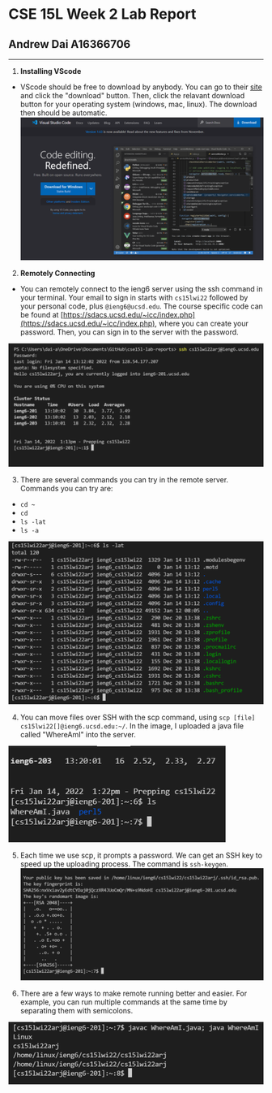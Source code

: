 # CSE 15L Week 2 Lab Report

## Andrew Dai A16366706
---

1. **Installing VScode**
- VScode should be free to download by anybody. You can go to their [site](https://raw.code.visualstudio.com/) and click the "download" button. Then, click the relavant download button for your operating system (windows, mac, linux). The download then should be automatic.
![VScode Download](vscode.png)

2. **Remotely Connecting**
- You can remotely connect to the ieng6 server using the ssh command in your terminal. Your email to sign in starts with `cs15lwi22` followed by your personal code, plus `@ieng6@ucsd.edu`. The course specific code can be found at [https://sdacs.ucsd.edu/~icc/index.php](https://sdacs.ucsd.edu/~icc/index.php), where you can create your password. Then, you can sign in to the server with the password.

![login](ssh.png)

3. There are several commands you can try in the remote server. Commands you can try are:
- `cd ~`
- `cd`
- `ls -lat`
- `ls -a`

![example command](command.png)

4. You can move files over SSH with the scp command, using `scp [file] cs15lwi22[]@ieng6.ucsd.edu:~/`. In the image, I uploaded a java file called "WhereAmI" into the server.

![uploaded](upload.png)

5. Each time we use scp, it prompts a password. We can get an SSH key to speed up the uploading process. The command is `ssh-keygen`.
![key created](key.png)

6. There are a few ways to make remote running better and easier. For example, you can run multiple commands at the same time by separating them with semicolons.

![javac and java](2commands.png)
